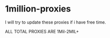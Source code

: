 # 1million-proxies
I will try to update these proxies if i have free time.

ALL TOTAL PROXIES ARE 1Mil-2MIL+
